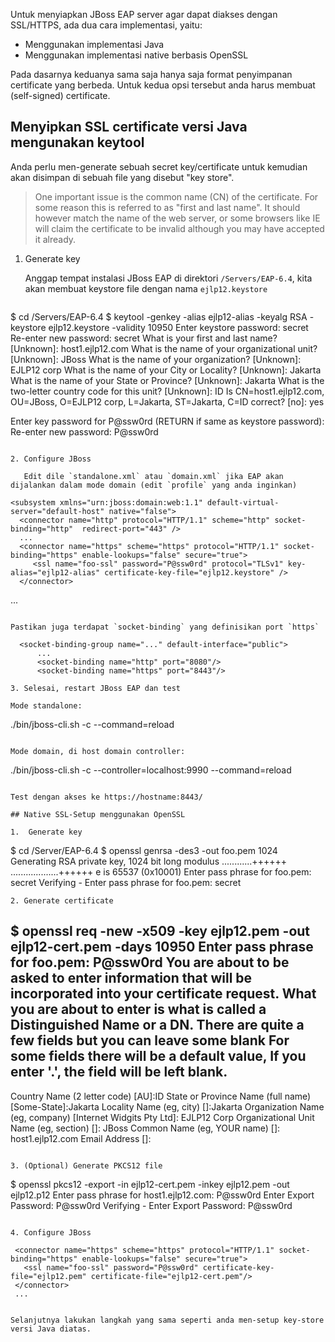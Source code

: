 Untuk menyiapkan JBoss EAP server agar dapat diakses dengan SSL/HTTPS, ada dua cara implementasi, yaitu:

* Menggunakan implementasi Java 
* Menggunakan implementasi native berbasis OpenSSL

Pada dasarnya keduanya sama saja hanya saja format penyimpanan certificate yang berbeda. Untuk kedua opsi tersebut anda harus membuat (self-signed) certificate.


## Menyipkan SSL certificate versi Java mengunakan keytool

Anda perlu men-generate sebuah  secret key/certificate untuk kemudian akan disimpan di sebuah file yang disebut "key store". 

> One important issue is the common name (CN) of the certificate. For some reason this is referred to as "first and last name". It should however match the name of the web server, or some browsers like IE will claim the certificate to be invalid although you may have accepted it already.

1. Generate key
   
   Anggap tempat instalasi JBoss EAP di direktori `/Servers/EAP-6.4`, kita akan membuat keystore file dengan nama `ejlp12.keystore`
   ```
 $ cd /Servers/EAP-6.4
 $ keytool -genkey -alias ejlp12-alias -keyalg RSA -keystore ejlp12.keystore -validity 10950
Enter keystore password: secret
Re-enter new password: secret
What is your first and last name?
  [Unknown]:  host1.ejlp12.com
What is the name of your organizational unit?
  [Unknown]:  JBoss
What is the name of your organization?
  [Unknown]:  EJLP12 corp
What is the name of your City or Locality?
  [Unknown]:  Jakarta
What is the name of your State or Province?
  [Unknown]:  Jakarta
What is the two-letter country code for this unit?
  [Unknown]:  ID
Is CN=host1.ejlp12.com, OU=JBoss, O=EJLP12 corp, L=Jakarta, ST=Jakarta, C=ID correct?
  [no]:  yes

Enter key password for <deva> P@ssw0rd
    (RETURN if same as keystore password):  
Re-enter new password: P@ssw0rd
```

2. Configure JBoss

   Edit dile `standalone.xml` atau `domain.xml` jika EAP akan dijalankan dalam mode domain (edit `profile` yang anda inginkan)

   ```
    <subsystem xmlns="urn:jboss:domain:web:1.1" default-virtual-server="default-host" native="false">
      <connector name="http" protocol="HTTP/1.1" scheme="http" socket-binding="http"  redirect-port="443" />
      ...
      <connector name="https" scheme="https" protocol="HTTP/1.1" socket-binding="https" enable-lookups="false" secure="true">
         <ssl name="foo-ssl" password="P@ssw0rd" protocol="TLSv1" key-alias="ejlp12-alias" certificate-key-file="ejlp12.keystore" />
      </connector>
   ...
   </subsystem>
   ```
   
   Pastikan juga terdapat `socket-binding` yang definisikan port `https`
   ```
      <socket-binding-group name="..." default-interface="public">
          ...
          <socket-binding name="http" port="8080"/>
          <socket-binding name="https" port="8443"/>
   ```
3. Selesai, restart JBoss EAP dan test 

   Mode standalone: 
   ```
   ./bin/jboss-cli.sh -c --command=reload
   ```
    
  Mode domain, di host domain controller:
  ```
  ./bin/jboss-cli.sh -c --controller=localhost:9990 --command=reload
  ``` 
    
  Test dengan akses ke https://hostname:8443/ 

## Native SSL-Setup menggunakan OpenSSL

1.  Generate key
   ```
   $ cd /Server/EAP-6.4
   $ openssl genrsa -des3 -out foo.pem 1024
   Generating RSA private key, 1024 bit long modulus
   ............++++++
   ...................++++++
   e is 65537 (0x10001)
   Enter pass phrase for foo.pem: secret
   Verifying - Enter pass phrase for foo.pem: secret
   ```
2. Generate certificate

   ```
   $ openssl req -new -x509 -key ejlp12.pem -out ejlp12-cert.pem -days 10950
   Enter pass phrase for foo.pem: P@ssw0rd
   You are about to be asked to enter information that will be incorporated
   into your certificate request.
   What you are about to enter is what is called a Distinguished Name or a DN.
   There are quite a few fields but you can leave some blank
   For some fields there will be a default value,
   If you enter '.', the field will be left blank.
   -----
   Country Name (2 letter code) [AU]:ID
   State or Province Name (full name) [Some-State]:Jakarta
   Locality Name (eg, city) []:Jakarta
   Organization Name (eg, company) [Internet Widgits Pty Ltd]: EJLP12 Corp
   Organizational Unit Name (eg, section) []: JBoss
   Common Name (eg, YOUR name) []: host1.ejlp12.com
   Email Address []:
   ```

3. (Optional) Generate PKCS12 file
   ```
   $ openssl pkcs12 -export -in ejlp12-cert.pem -inkey ejlp12.pem  -out ejlp12.p12
   Enter pass phrase for host1.ejlp12.com: P@ssw0rd
   Enter Export Password: P@ssw0rd
   Verifying - Enter Export Password: P@ssw0rd
   ```

4. Configure JBoss 

   ```
   <subsystem xmlns="urn:jboss:domain:web:1.1" default-virtual-server="default-host" native="true">
     <connector name="http" protocol="HTTP/1.1" scheme="http" socket-binding="http" redirect-port="443" />
    
     <connector name="https" scheme="https" protocol="HTTP/1.1" socket-binding="https" enable-lookups="false" secure="true">
       <ssl name="foo-ssl" password="P@ssw0rd" certificate-key-file="ejlp12.pem" certificate-file="ejlp12-cert.pem"/>
     </connector>
     ...
   ```
   
Selanjutnya lakukan langkah yang sama seperti anda men-setup key-store versi Java diatas.

